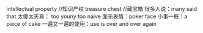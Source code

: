 intellectual property 		//知识产权
treasure chest			//藏宝箱
很多人说：many said that
太傻太天真： too youny too naive
面无表情：poker face
小事一桩：a piece of cake
一遍又一遍的使用：use is over and over again
